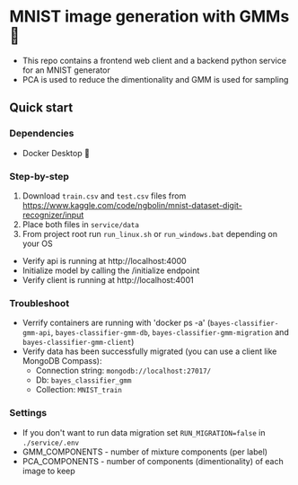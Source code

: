 # MNIST image generation with GMMs 🔢

- This repo contains a frontend web client and a backend python service for an MNIST generator
- PCA is used to reduce the dimentionality and GMM is used for sampling
  
## Quick start
### Dependencies
- Docker Desktop 🐋 
### Step-by-step
1. Download `train.csv` and `test.csv` files from https://www.kaggle.com/code/ngbolin/mnist-dataset-digit-recognizer/input
2. Place both files in `service/data`
3. From project root run `run_linux.sh` or `run_windows.bat` depending on your OS

- Verify api is running at http://localhost:4000
- Initialize model by calling the /initialize endpoint
- Verify client is running at http://localhost:4001

### Troubleshoot
- Verrify containers are running with 'docker ps -a' (`bayes-classifier-gmm-api`, `bayes-classifier-gmm-db`, `bayes-classifier-gmm-migration` and `bayes-classifier-gmm-client`)
- Verify data has been successfully migrated (you can use a client like MongoDB Compass):
  - Connection string: `mongodb://localhost:27017/`
  - Db: `bayes_classifier_gmm`
  - Collection: `MNIST_train`

### Settings
- If you don't want to run data migration set `RUN_MIGRATION=false` in `./service/.env`
- GMM_COMPONENTS - number of mixture components (per label)
- PCA_COMPONENTS - number of components (dimentionality) of each image to keep